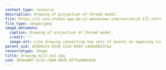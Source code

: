 ```yaml
---
content_type: resource
description: Drawing of projection of thread model.
file: https://ol-ocw-studio-app-qa.s3.amazonaws.com/courses/4-111-introduction-to-architecture-environmental-design-spring-2014/303ee00fec52c96046d50f75a046e934_drawing_mit3_ex2.jpg
file_type: image/jpeg
image_metadata:
  caption: Drawing of projection of thread model.
  credit: ''
  image-alt: Line drawing connecting two sets of points on opposing sides.
parent_uid: 42db91c5-8238-1124-9345-ca68a96237aa
resourcetype: Image
title: drawing_mit3_ex2.jpg
uid: 303ee00f-ec52-c960-46d5-0f75a046e934
---
```

